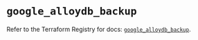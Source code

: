 # `google_alloydb_backup`

Refer to the Terraform Registry for docs: [`google_alloydb_backup`](https://registry.terraform.io/providers/hashicorp/google-beta/5.25.0/docs/resources/google_alloydb_backup).
